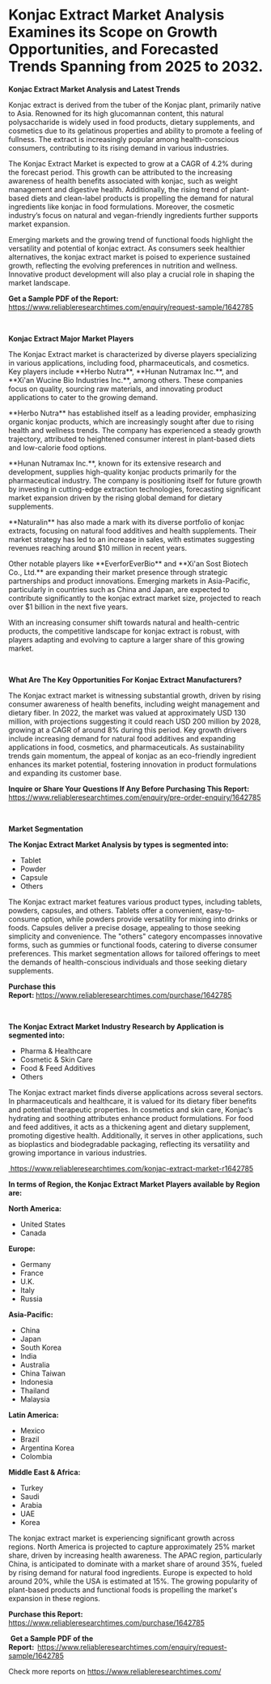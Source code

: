 <p><h1>Konjac Extract Market Analysis Examines its Scope on Growth Opportunities, and Forecasted Trends Spanning from 2025 to 2032.</h1></p><p><strong>Konjac Extract Market Analysis and Latest Trends</strong></p>
<p><p>Konjac extract is derived from the tuber of the Konjac plant, primarily native to Asia. Renowned for its high glucomannan content, this natural polysaccharide is widely used in food products, dietary supplements, and cosmetics due to its gelatinous properties and ability to promote a feeling of fullness. The extract is increasingly popular among health-conscious consumers, contributing to its rising demand in various industries.</p><p>The Konjac Extract Market is expected to grow at a CAGR of 4.2% during the forecast period. This growth can be attributed to the increasing awareness of health benefits associated with konjac, such as weight management and digestive health. Additionally, the rising trend of plant-based diets and clean-label products is propelling the demand for natural ingredients like konjac in food formulations. Moreover, the cosmetic industry’s focus on natural and vegan-friendly ingredients further supports market expansion.</p><p>Emerging markets and the growing trend of functional foods highlight the versatility and potential of konjac extract. As consumers seek healthier alternatives, the konjac extract market is poised to experience sustained growth, reflecting the evolving preferences in nutrition and wellness. Innovative product development will also play a crucial role in shaping the market landscape.</p></p>
<p><strong>Get a Sample PDF of the Report:&nbsp;</strong> <a href="https://www.reliableresearchtimes.com/enquiry/request-sample/1642785?utm_campaign=2095&utm_medium=2&utm_source=Github&utm_content=ia&utm_term=30012025&utm_id=konjac-extract">https://www.reliableresearchtimes.com/enquiry/request-sample/1642785</a></p>
<p>&nbsp;</p>
<p><strong>Konjac Extract Major Market Players</strong></p>
<p><p>The Konjac Extract market is characterized by diverse players specializing in various applications, including food, pharmaceuticals, and cosmetics. Key players include **Herbo Nutra**, **Hunan Nutramax Inc.**, and **Xi'an Wucine Bio Industries Inc.**, among others. These companies focus on quality, sourcing raw materials, and innovating product applications to cater to the growing demand.</p><p>**Herbo Nutra** has established itself as a leading provider, emphasizing organic konjac products, which are increasingly sought after due to rising health and wellness trends. The company has experienced a steady growth trajectory, attributed to heightened consumer interest in plant-based diets and low-calorie food options.</p><p>**Hunan Nutramax Inc.**, known for its extensive research and development, supplies high-quality konjac products primarily for the pharmaceutical industry. The company is positioning itself for future growth by investing in cutting-edge extraction technologies, forecasting significant market expansion driven by the rising global demand for dietary supplements.</p><p>**Naturalin** has also made a mark with its diverse portfolio of konjac extracts, focusing on natural food additives and health supplements. Their market strategy has led to an increase in sales, with estimates suggesting revenues reaching around $10 million in recent years.</p><p>Other notable players like **EverforEverBio** and **Xi'an Sost Biotech Co., Ltd.** are expanding their market presence through strategic partnerships and product innovations. Emerging markets in Asia-Pacific, particularly in countries such as China and Japan, are expected to contribute significantly to the konjac extract market size, projected to reach over $1 billion in the next five years.</p><p>With an increasing consumer shift towards natural and health-centric products, the competitive landscape for konjac extract is robust, with players adapting and evolving to capture a larger share of this growing market.</p></p>
<p>&nbsp;</p>
<p><strong>What Are The Key Opportunities For Konjac Extract Manufacturers?</strong></p>
<p><p>The Konjac extract market is witnessing substantial growth, driven by rising consumer awareness of health benefits, including weight management and dietary fiber. In 2022, the market was valued at approximately USD 130 million, with projections suggesting it could reach USD 200 million by 2028, growing at a CAGR of around 8% during this period. Key growth drivers include increasing demand for natural food additives and expanding applications in food, cosmetics, and pharmaceuticals. As sustainability trends gain momentum, the appeal of konjac as an eco-friendly ingredient enhances its market potential, fostering innovation in product formulations and expanding its customer base.</p></p>
<p><strong>Inquire or Share Your Questions If Any Before Purchasing This Report:</strong> <a href="https://www.reliableresearchtimes.com/enquiry/pre-order-enquiry/1642785?utm_campaign=2095&utm_medium=2&utm_source=Github&utm_content=ia&utm_term=30012025&utm_id=konjac-extract">https://www.reliableresearchtimes.com/enquiry/pre-order-enquiry/1642785</a></p>
<p>&nbsp;</p>
<p><strong>Market Segmentation</strong></p>
<p><strong>The Konjac Extract Market Analysis by types is segmented into:</strong></p>
<p><ul><li>Tablet</li><li>Powder</li><li>Capsule</li><li>Others</li></ul></p>
<p><p>The Konjac extract market features various product types, including tablets, powders, capsules, and others. Tablets offer a convenient, easy-to-consume option, while powders provide versatility for mixing into drinks or foods. Capsules deliver a precise dosage, appealing to those seeking simplicity and convenience. The "others" category encompasses innovative forms, such as gummies or functional foods, catering to diverse consumer preferences. This market segmentation allows for tailored offerings to meet the demands of health-conscious individuals and those seeking dietary supplements.</p></p>
<p><strong>Purchase this Report:&nbsp;</strong><a href="https://www.reliableresearchtimes.com/purchase/1642785?utm_campaign=2095&utm_medium=2&utm_source=Github&utm_content=ia&utm_term=30012025&utm_id=konjac-extract">https://www.reliableresearchtimes.com/purchase/1642785</a></p>
<p>&nbsp;</p>
<p><strong>The Konjac Extract Market Industry Research by Application is segmented into:</strong></p>
<p><ul><li>Pharma & Healthcare</li><li>Cosmetic & Skin Care</li><li>Food & Feed Additives</li><li>Others</li></ul></p>
<p><p>The Konjac extract market finds diverse applications across several sectors. In pharmaceuticals and healthcare, it is valued for its dietary fiber benefits and potential therapeutic properties. In cosmetics and skin care, Konjac’s hydrating and soothing attributes enhance product formulations. For food and feed additives, it acts as a thickening agent and dietary supplement, promoting digestive health. Additionally, it serves in other applications, such as bioplastics and biodegradable packaging, reflecting its versatility and growing importance in various industries.</p></p>
<p><a href="https://www.reliableresearchtimes.com/konjac-extract-market-r1642785?utm_campaign=2095&utm_medium=2&utm_source=Github&utm_content=ia&utm_term=30012025&utm_id=konjac-extract">&nbsp;https://www.reliableresearchtimes.com/konjac-extract-market-r1642785</a></p>
<p><strong>In terms of Region, the Konjac Extract Market Players available by Region are:</strong></p>
<p>
    <p> <strong> North America: </strong>
        <ul>
            <li>United States</li>
            <li>Canada</li>
        </ul>
        </p> 
    <p> <strong> Europe: </strong>
        <ul>
            <li>Germany</li>
            <li>France</li>
            <li>U.K.</li>
            <li>Italy</li>
            <li>Russia</li>
        </ul>
        </p> 
    <p> <strong> Asia-Pacific: </strong>
        <ul>
            <li>China</li>
            <li>Japan</li>
            <li>South Korea</li>
            <li>India</li>
            <li>Australia</li>
            <li>China Taiwan</li>
            <li>Indonesia</li>
            <li>Thailand</li>
            <li>Malaysia</li>
        </ul>
        </p> 
    <p> <strong> Latin America: </strong>
        <ul>
            <li>Mexico</li>
            <li>Brazil</li>
            <li>Argentina Korea</li>
            <li>Colombia</li>
        </ul>
        </p> 
    <p> <strong> Middle East & Africa: </strong>
        <ul>
            <li>Turkey</li>
            <li>Saudi</li>
            <li>Arabia</li>
            <li>UAE</li>
            <li>Korea</li>
        </ul>
    </p>
    </p>
<p><p>The konjac extract market is experiencing significant growth across regions. North America is projected to capture approximately 25% market share, driven by increasing health awareness. The APAC region, particularly China, is anticipated to dominate with a market share of around 35%, fueled by rising demand for natural food ingredients. Europe is expected to hold around 20%, while the USA is estimated at 15%. The growing popularity of plant-based products and functional foods is propelling the market's expansion in these regions.</p></p>
<p><strong>Purchase this Report: </strong><a href="https://www.reliableresearchtimes.com/purchase/1642785?utm_campaign=2095&utm_medium=2&utm_source=Github&utm_content=ia&utm_term=30012025&utm_id=konjac-extract">https://www.reliableresearchtimes.com/purchase/1642785</a></p>
<p>&nbsp;<strong>Get a Sample PDF of the Report:&nbsp;&nbsp;</strong><a href="https://www.reliableresearchtimes.com/enquiry/request-sample/1642785?utm_campaign=2095&utm_medium=2&utm_source=Github&utm_content=ia&utm_term=30012025&utm_id=konjac-extract">https://www.reliableresearchtimes.com/enquiry/request-sample/1642785</a></p>
<p><strong></strong></p>
<p>Check more reports on <a href="https://www.reliableresearchtimes.com/?utm_campaign=2095&utm_medium=2&utm_source=Github&utm_content=ia&utm_term=30012025&utm_id=konjac-extract">https://www.reliableresearchtimes.com/</a></p>